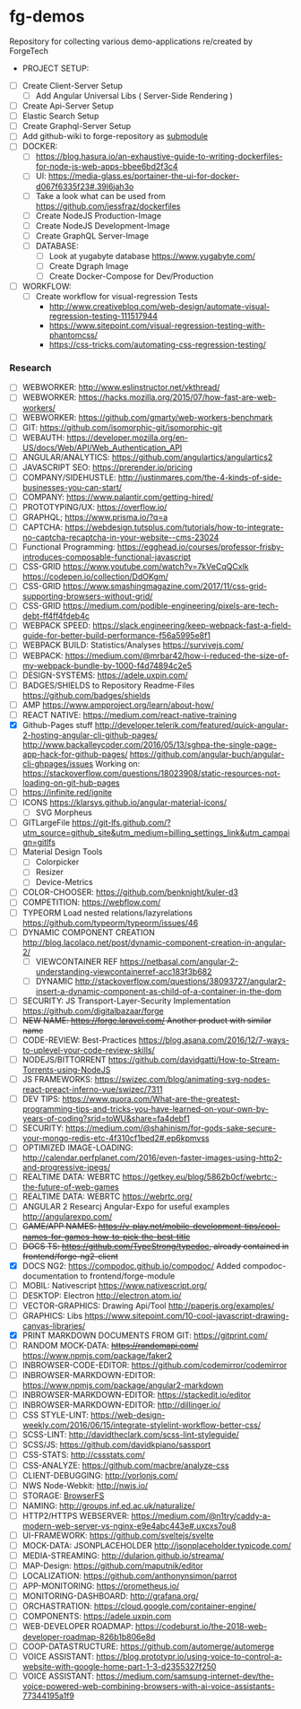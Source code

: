 # fg-demos
Repository for collecting various demo-applications re/created by ForgeTech

* PROJECT SETUP:
* [ ] Create Client-Server Setup
   * [ ] Add Angular Universal Libs ( Server-Side Rendering )
 * [ ] Create Api-Server Setup
 * [ ] Elastic Search Setup
 * [ ] Create Graphql-Server Setup
 * [ ] Add github-wiki to forge-repository as [submodule](https://brendancleary.com/2013/03/08/including-a-github-wiki-in-a-repository-as-a-submodule/)
 * [ ] DOCKER:
   * [ ] https://blog.hasura.io/an-exhaustive-guide-to-writing-dockerfiles-for-node-js-web-apps-bbee6bd2f3c4
   * [ ] UI: https://media-glass.es/portainer-the-ui-for-docker-d067f6335f23#.39l6jah3o
   * [ ] Take a look what can be used from https://github.com/jessfraz/dockerfiles
   * [ ] Create NodeJS Production-Image 
   * [ ] Create NodeJS Development-Image 
   * [ ] Create GraphQL Server-Image
   * [ ] DATABASE:
     * [ ] Look at yugabyte database https://www.yugabyte.com/
     * [ ] Create Dgraph Image
     * [ ] Create Docker-Compose for Dev/Production
* [ ] WORKFLOW:
  * [ ] Create workflow for visual-regression Tests
    * http://www.creativebloq.com/web-design/automate-visual-regression-testing-111517944
    * https://www.sitepoint.com/visual-regression-testing-with-phantomcss/
    * https://css-tricks.com/automating-css-regression-testing/
  
### Research
* [ ] WEBWORKER: http://www.eslinstructor.net/vkthread/
* [ ] WEBWORKER: https://hacks.mozilla.org/2015/07/how-fast-are-web-workers/
* [ ] WEBWORKER: https://github.com/gmarty/web-workers-benchmark
* [ ] GIT: https://github.com/isomorphic-git/isomorphic-git
* [ ] WEBAUTH: https://developer.mozilla.org/en-US/docs/Web/API/Web_Authentication_API
* [ ] ANGULAR/ANALYTICS: https://github.com/angulartics/angulartics2
* [ ] JAVASCRIPT SEO: https://prerender.io/pricing
* [ ] COMPANY/SIDEHUSTLE: http://justinmares.com/the-4-kinds-of-side-businesses-you-can-start/
* [ ] COMPANY: https://www.palantir.com/getting-hired/
* [ ] PROTOTYPING/UX: https://overflow.io/
* [ ] GRAPHQL; https://www.prisma.io/?q=a
* [ ] CAPTCHA: https://webdesign.tutsplus.com/tutorials/how-to-integrate-no-captcha-recaptcha-in-your-website--cms-23024
* [ ] Functional Programming: https://egghead.io/courses/professor-frisby-introduces-composable-functional-javascript
* [ ] CSS-GRID https://www.youtube.com/watch?v=7kVeCqQCxlk https://codepen.io/collection/DdOKgm/
* [ ] CSS-GRID https://www.smashingmagazine.com/2017/11/css-grid-supporting-browsers-without-grid/
* [ ] CSS-GRID https://medium.com/podible-engineering/pixels-are-tech-debt-ff4ff4fdeb4c
* [ ] WEBPACK SPEED: https://slack.engineering/keep-webpack-fast-a-field-guide-for-better-build-performance-f56a5995e8f1
* [ ] WEBPACK BUILD: Statistics/Analyses https://survivejs.com/
* [ ] WEBPACK: https://medium.com/@mrbar42/how-i-reduced-the-size-of-my-webpack-bundle-by-1000-f4d74894c2e5
* [ ] DESIGN-SYSTEMS: https://adele.uxpin.com/
* [ ] BADGES/SHIELDS to Repository Readme-Files https://github.com/badges/shields
* [ ] AMP https://www.ampproject.org/learn/about-how/
* [ ] REACT NATIVE: https://medium.com/react-native-training 
* [x] Github-Pages stuff http://developer.telerik.com/featured/quick-angular-2-hosting-angular-cli-github-pages/
      http://www.backalleycoder.com/2016/05/13/sghpa-the-single-page-app-hack-for-github-pages/
      https://github.com/angular-buch/angular-cli-ghpages/issues
      Working on: https://stackoverflow.com/questions/18023908/static-resources-not-loading-on-git-hub-pages
* [ ] https://infinite.red/ignite
* [ ] ICONS https://klarsys.github.io/angular-material-icons/
   * [ ] SVG Morpheus 
* [ ] GITLargeFile https://git-lfs.github.com/?utm_source=github_site&utm_medium=billing_settings_link&utm_campaign=gitlfs
* [ ] Material Design Tools
   * [ ] Colorpicker
   * [ ] Resizer
   * [ ] Device-Metrics
* [ ] COLOR-CHOOSER: https://github.com/benknight/kuler-d3
* [ ] COMPETITION: https://webflow.com/
* [ ] TYPEORM Load nested relations/lazyrelations https://github.com/typeorm/typeorm/issues/46
* [ ] DYNAMIC COMPONENT CREATION http://blog.lacolaco.net/post/dynamic-component-creation-in-angular-2/
   * [ ] VIEWCONTAINER REF https://netbasal.com/angular-2-understanding-viewcontainerref-acc183f3b682
   * [ ] DYNAMIC http://stackoverflow.com/questions/38093727/angular2-insert-a-dynamic-component-as-child-of-a-container-in-the-dom
* [ ] SECURITY: JS Transport-Layer-Security Implementation https://github.com/digitalbazaar/forge
* [ ] ~~NEW NAME: https://forge.laravel.com/ Another product with similar name~~
* [ ] CODE-REVIEW: Best-Practices https://blog.asana.com/2016/12/7-ways-to-uplevel-your-code-review-skills/
* [ ] NODEJS/BITTORRENT https://github.com/davidgatti/How-to-Stream-Torrents-using-NodeJS
* [ ] JS FRAMEWORKS: https://swizec.com/blog/animating-svg-nodes-react-preact-inferno-vue/swizec/7311
* [ ] DEV TIPS: https://www.quora.com/What-are-the-greatest-programming-tips-and-tricks-you-have-learned-on-your-own-by-years-of-coding?srid=toWU&share=fa4debf1
* [ ] SECURITY: https://medium.com/@shahinism/for-gods-sake-secure-your-mongo-redis-etc-4f310cf1bed2#.ep6kpmvss
* [ ] OPTIMIZED IMAGE-LOADING: http://calendar.perfplanet.com/2016/even-faster-images-using-http2-and-progressive-jpegs/
* [ ] REALTIME DATA: WEBRTC https://getkey.eu/blog/5862b0cf/webrtc:-the-future-of-web-games
* [ ] REALTIME DATA: WEBRTC https://webrtc.org/
* [ ] ANGULAR 2 Researcj Angular-Expo for useful examples http://angularexpo.com/
* [ ] ~~GAME/APP NAMES: https://v-play.net/mobile-development-tips/cool-names-for-games-how-to-pick-the-best-title~~
* [ ] ~~DOCS TS: https://github.com/TypeStrong/typedoc, already contained in frontend/forge-ng2-client~~
* [x] DOCS NG2: https://compodoc.github.io/compodoc/ Added compodoc-documentation to frontend/forge-module
* [ ] MOBIL: Nativescript https://www.nativescript.org/
* [ ] DESKTOP: Electron http://electron.atom.io/
* [ ] VECTOR-GRAPHICS: Drawing Api/Tool http://paperjs.org/examples/
* [ ] GRAPHICS: Libs https://www.sitepoint.com/10-cool-javascript-drawing-canvas-libraries/
* [x] PRINT MARKDOWN DOCUMENTS FROM GIT: https://gitprint.com/
* [ ] RANDOM MOCK-DATA: <del>https://randomapi.com/</del> https://www.npmjs.com/package/faker2
* [ ] INBROWSER-CODE-EDITOR: https://github.com/codemirror/codemirror
* [ ] INBROWSER-MARKDOWN-EDITOR: https://www.npmjs.com/package/angular2-markdown
* [ ] INBROWSER-MARKDOWN-EDITOR: https://stackedit.io/editor
* [ ] INBROWSER-MARKDOWN-EDITOR: http://dillinger.io/
* [ ] CSS STYLE-LINT: https://web-design-weekly.com/2016/06/15/integrate-stylelint-workflow-better-css/
* [ ] SCSS-LINT: http://davidtheclark.com/scss-lint-styleguide/
* [ ] SCSS/JS: https://github.com/davidkpiano/sassport
* [ ] CSS-STATS: http://cssstats.com/
* [ ] CSS-ANALYZE: https://github.com/macbre/analyze-css
* [ ] CLIENT-DEBUGGING: http://vorlonjs.com/
* [ ] NWS Node-Webkit: http://nwjs.io/ 
* [ ] STORAGE: [BrowserFS](https://github.com/jvilk/BrowserFS/wiki)
* [ ] NAMING: http://groups.inf.ed.ac.uk/naturalize/
* [ ] HTTP2/HTTPS WEBSERVER: https://medium.com/@n1try/caddy-a-modern-web-server-vs-nginx-e9e4abc443e#.uxcxs7ou8
* [ ] UI-FRAMEWORK: https://github.com/sveltejs/svelte
* [ ] MOCK-DATA: JSONPLACEHOLDER http://jsonplaceholder.typicode.com/
* [ ] MEDIA-STREAMING: http://dularion.github.io/streama/
* [ ] MAP-Design: https://github.com/maputnik/editor
* [ ] LOCALIZATION: https://github.com/anthonynsimon/parrot
* [ ] APP-MONITORING: https://prometheus.io/
* [ ] MONITORING-DASHBOARD: http://grafana.org/
* [ ] ORCHASTRATION: https://cloud.google.com/container-engine/
* [ ] COMPONENTS: https://adele.uxpin.com
* [ ] WEB-DEVELOPER ROADMAP: https://codeburst.io/the-2018-web-developer-roadmap-826b1b806e8d
* [ ] COOP-DATASTRUCTURE: https://github.com/automerge/automerge
* [ ] VOICE ASSISTANT: https://blog.prototypr.io/using-voice-to-control-a-website-with-google-home-part-1-3-d2355327f250
* [ ] VOICE ASSISTANT: https://medium.com/samsung-internet-dev/the-voice-powered-web-combining-browsers-with-ai-voice-assistants-77344195a1f9
